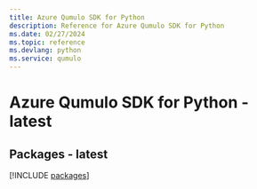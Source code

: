 ```yaml
---
title: Azure Qumulo SDK for Python
description: Reference for Azure Qumulo SDK for Python
ms.date: 02/27/2024
ms.topic: reference
ms.devlang: python
ms.service: qumulo
---
```

# Azure Qumulo SDK for Python - latest
## Packages - latest
[!INCLUDE [packages](qumulo-index.md)]